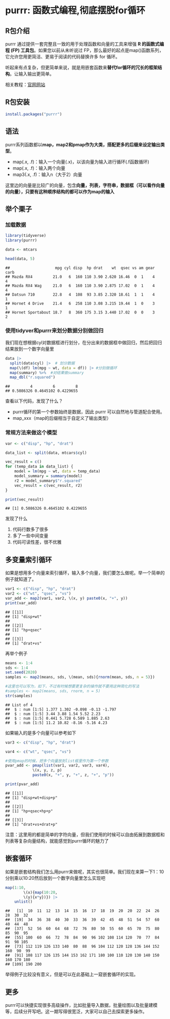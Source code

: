 # purrr: 函数式编程,彻底摆脱for循环




## R包介绍

purrr 通过提供一套完整且一致的用于处理函数和向量的工具来增强 **R 的函数式编程 (FP) 工具包**。如果您以前从未听说过 FP，那么最好的起点是map()函数系列，它允许您用更简洁、更易于阅读的代码替换许多 for 循环。

听起来有点复杂，但更简单来说，就是用嵌套函数来**替代for循环的冗长的框架结构**。让输入输出更简单。

相关教程：[官网网站](https://purrr.tidyverse.org/)

## R包安装



``` r
install.packages("purrr")
```

## 语法

purrr系列函数都以**map，map2和pmap作为大类，搭配更多的后缀来设定输出类型**。

- map(.x, .f)：输入一个向量(.x)，以该向量为输入进行循环(.f函数循环)
- map(.x, .f)：输入两个向量
- map3(.x, .f)：输入n（大于2）向量

这里边的向量是比较广的向量，包含**向量，列表，字符串，数据框（可以看作向量的向量），只要有这种顺序结构的都可以作为map的输入**


## 举个栗子

### 加载数据

``` r
library(tidyverse)
library(purrr)
```


``` r
data <- mtcars

head(data, 5)
```

```
##                    mpg cyl disp  hp drat    wt  qsec vs am gear carb
## Mazda RX4         21.0   6  160 110 3.90 2.620 16.46  0  1    4    4
## Mazda RX4 Wag     21.0   6  160 110 3.90 2.875 17.02  0  1    4    4
## Datsun 710        22.8   4  108  93 3.85 2.320 18.61  1  1    4    1
## Hornet 4 Drive    21.4   6  258 110 3.08 3.215 19.44  1  0    3    1
## Hornet Sportabout 18.7   8  360 175 3.15 3.440 17.02  0  0    3    2
```

### 使用tidyver和purrr来划分数据分别做回归

我们现在想根据cyl对数据框进行划分，在分出来的数据框中做回归，然后把回归结果放到一个数字向量里


``` r
data |> 
  split(data$cyl) |>  # 划分数据
  map(\(df) lm(mpg ~ wt, data = df)) |> #分别做循环
  map(summary) %>%  #对结果做summary
  map_dbl("r.squared")
```

```
##         4         6         8 
## 0.5086326 0.4645102 0.4229655
```

查看以下代码，发现了什么？

- purrr循环的第一个参数始终是数据，因此 purrr 可以自然地与管道配合使用。
- map_xxx（map的后缀相当于自定义了输出类型）

### 常规方法来做这个模型


``` r
var <- c("disp", "hp", "drat")

data_list <- split(data, mtcars$cyl)

vec_result = c()
for (temp_data in data_list) {
    model = lm(mpg ~ wt, data = temp_data)
    model_summary = summary(model)
    r2 = model_summary$"r.squared"
    vec_result = c(vec_result, r2)
}

print(vec_result)
```

```
## [1] 0.5086326 0.4645102 0.4229655
```

发现了什么

1. 代码行数多了很多
2. 多了一些中间变量
3. 代码可读性差，很不优雅

## 多变量索引循环

如果是想用多个向量来索引循环，输入多个向量，我们要怎么做呢。举一个简单的例子就知道了。


``` r
var1 <- c("disp", "hp", "drat")
var2 <- c("wt", "qsec", "vs")
var_add <- map2(var1, var2, \(x, y) paste0(x, "+", y))
print(var_add)
```

```
## [[1]]
## [1] "disp+wt"
## 
## [[2]]
## [1] "hp+qsec"
## 
## [[3]]
## [1] "drat+vs"
```

再举个例子


``` r
means <- 1:4
sds <- 1:4
set.seed(2020)
samples <- map2(means, sds, \(mean, sds){rnorm(mean, sds, n = 5)})

#这里也可以写为，如下，不过有时候想要更复杂的操作就不要用这种简化的写法
#samples <- map2(means, sds, rnorm, n = 5)
str(samples)
```

```
## List of 4
##  $ : num [1:5] 1.377 1.302 -0.098 -0.13 -1.797
##  $ : num [1:5] 3.44 3.88 1.54 5.52 2.23
##  $ : num [1:5] 0.441 5.728 6.589 1.885 2.63
##  $ : num [1:5] 11.2 10.82 -8.16 -5.16 4.23
```

如果输入的是多个向量可以参考如下


``` r
var3 <- c("disp", "hp", "drat")

var4 <- c("wt", "qsec", "vs")

#使用pmap的时候，把多个向量放到list框里作为第一个参数
pvar_add <- pmap(list(var1, var2, var3, var4), 
            \(x, y, z, p) 
            paste0(x, "+", y, "+", z, "+", "p"))

print(pvar_add)
```

```
## [[1]]
## [1] "disp+wt+disp+p"
## 
## [[2]]
## [1] "hp+qsec+hp+p"
## 
## [[3]]
## [1] "drat+vs+drat+p"
```

注意：这里用的都是简单的字符向量，但我们使用的时候可以自由拓展到数据框和列表等复杂向量结构，就能感觉到purrr循环的魅力了



## 嵌套循环

如果是嵌套结构我们怎么用purrr来做呢，其实也很简单。我们现在来算一下1：10分别乘以10:20然后放到一个数字向量里怎么实现吧


``` r
map(1:10, 
        \(x){map(10:20, 
        \(y){x*y})}) |> 
    unlist()
```

```
##   [1]  10  11  12  13  14  15  16  17  18  19  20  20  22  24  26  28  30  32
##  [19]  34  36  38  40  30  33  36  39  42  45  48  51  54  57  60  40  44  48
##  [37]  52  56  60  64  68  72  76  80  50  55  60  65  70  75  80  85  90  95
##  [55] 100  60  66  72  78  84  90  96 102 108 114 120  70  77  84  91  98 105
##  [73] 112 119 126 133 140  80  88  96 104 112 120 128 136 144 152 160  90  99
##  [91] 108 117 126 135 144 153 162 171 180 100 110 120 130 140 150 160 170 180
## [109] 190 200
```

举得例子比较没有意义，但是可以在此基础上一窥嵌套循环的实现。

## 更多

purrr可以快捷实现很多高级操作，比如批量导入数据，批量绘图以及批量建模等，后续分开写吧。这一期写得很宽泛，大家可以自己去探索更多操作。
